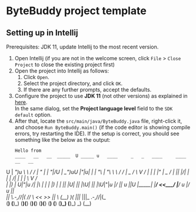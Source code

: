 # ByteBuddy project template

## Setting up in Intellij

Prerequisites: JDK 11, update Intellij to the most recent version.

1. Open Intellij (if you are not in the welcome screen, click `File` > `Close Project` to close the existing project first)
1. Open the project into Intellij as follows:
   1. Click `Open`.
   1. Select the project directory, and click `OK`.
   1. If there are any further prompts, accept the defaults.
1. Configure the project to use **JDK 11** (not other versions) as explained in [here](https://www.jetbrains.com/help/idea/sdk.html#set-up-jdk).<br>
   In the same dialog, set the **Project language level** field to the `SDK default` option.
3. After that, locate the `src/main/java/ByteBuddy.java` file, right-click it, and choose `Run ByteBuddy.main()` (if the code editor is showing compile errors, try restarting the IDE). If the setup is correct, you should see something like the below as the output:
   ```
   Hello from
   ____   __   __  _____  U _____ u   ____     _   _   ____     ____   __   __ 
U | __")u \ \ / / |_ " _| \| ___"|/U | __")uU |"|u| | |  _"\   |  _"\  \ \ / / 
 \|  _ \/  \ V /    | |    |  _|"   \|  _ \/ \| |\| |/| | | | /| | | |  \ V /  
  | |_) | U_|"|_u  /| |\   | |___    | |_) |  | |_| |U| |_| |\U| |_| |\U_|"|_u 
  |____/    |_|   u |_|U   |_____|   |____/  <<\___/  |____/ u |____/ u  |_|   
 _|| \\_.-,//|(_  _// \\_  <<   >>  _|| \\_ (__) )(    |||_     |||_ .-,//|(_  
(__) (__)\_) (__)(__) (__)(__) (__)(__) (__)    (__)  (__)_)   (__)_) \_) (__) 
   ```
